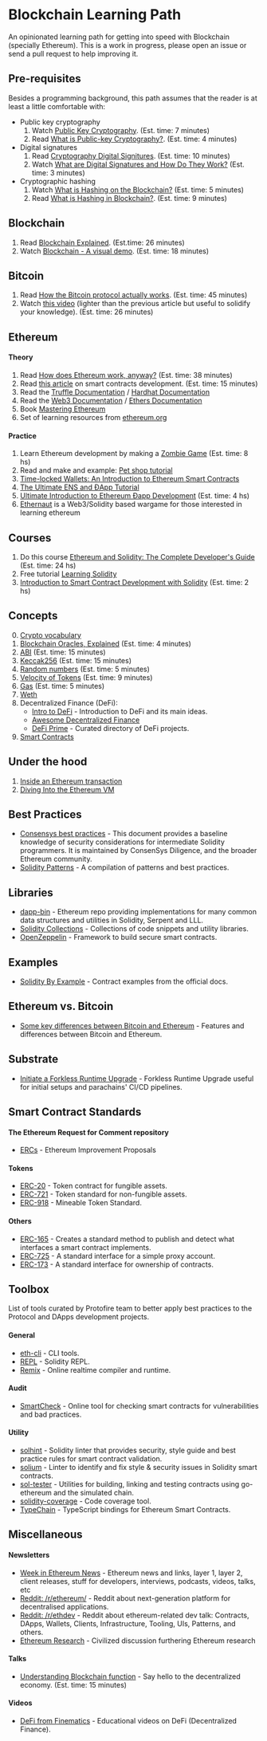# Blockchain Learning Path

An opinionated learning path for getting into speed with Blockchain (specially Ethereum). This is a
work in progress, please open an issue or send a pull request to help improving it.

## Pre-requisites

Besides a programming background, this path assumes that the reader is at least a little comfortable
with:

- Public key cryptography
  1. Watch [Public Key Cryptography](https://www.youtube.com/watch?v=GSIDS_lvRv4). (Est. time: 7 minutes)
  2. Read [What is Public-key Cryptography?](https://www.globalsign.com/en/ssl-information-center/what-is-public-key-cryptography). (Est. time: 4 minutes)
- Digital signatures
  1. Read [Cryptography Digital Signitures](https://www.tutorialspoint.com/cryptography/cryptography_digital_signatures.htm). (Est. time: 10 minutes)
  2. Watch [What are Digital Signatures and How Do They Work?](https://www.youtube.com/watch?v=JR4_RBb8A9Q) (Est. time: 3 minutes)
- Cryptographic hashing
  1. Watch [What is Hashing on the Blockchain?](https://www.youtube.com/watch?v=IGSB9zoSx70) (Est. time: 5 minutes)
  2. Read [What is Hashing in Blockchain?](https://learn.bybit.com/blockchain/what-is-hashing-in-blockchain/). (Est. time: 9 minutes)

## Blockchain

1. Read [Blockchain Explained](https://www.investopedia.com/terms/b/blockchain.asp). (Est.time: 26 minutes)
2. Watch [Blockchain - A visual demo](https://www.youtube.com/watch?v=_160oMzblY8). (Est. time: 18 minutes)

## Bitcoin

1. Read [How the Bitcoin protocol actually works](http://www.michaelnielsen.org/ddi/how-the-bitcoin-protocol-actually-works/). (Est. time: 45 minutes)
2. Watch [this video](https://www.youtube.com/watch?v=bBC-nXj3Ng4) (lighter than the previous
   article but useful to solidify your knowledge). (Est. time: 26 minutes)

## Ethereum

#### Theory

1. Read [How does Ethereum work, anyway?](https://medium.com/@preethikasireddy/how-does-ethereum-work-anyway-22d1df506369) (Est. time: 38 minutes)
2. Read [this article](https://blog.zeppelin.solutions/the-hitchhikers-guide-to-smart-contracts-in-ethereum-848f08001f05)
   on smart contracts development. (Est. time: 15 minutes)
3. Read the [Truffle Documentation](https://truffleframework.com/docs/) / [Hardhat Documentation](https://hardhat.org/getting-started/)
4. Read the [Web3 Documentation](https://web3js.readthedocs.io/en/1.0/) / [Ethers Documentation](https://docs.ethers.io/v5/)
5. Book [Mastering Ethereum](https://github.com/ethereumbook/ethereumbook)
6. Set of learning resources from [ethereum.org](https://ethereum.org/en/learn/)

#### Practice

1. Learn Ethereum development by making a [Zombie Game](https://cryptozombies.io/) (Est. time: 8 hs)
2. Read and make and example: [Pet shop tutorial](https://www.trufflesuite.com/tutorial)
3. [Time-locked Wallets: An Introduction to Ethereum Smart Contracts](https://www.toptal.com/ethereum-smart-contract/time-locked-wallet-truffle-tutorial)
4. [The Ultimate ENS and ĐApp Tutorial](https://www.toptal.com/ethereum/ethereum-name-service-dapp-tutorial)
5. [Ultimate Introduction to Ethereum Ðapp Development](https://www.youtube.com/playlist?list=PLV1JDFUtrXpFh85G-Ddyy2kLSafaB9biQ) (Est. time: 4 hs)
6. [Ethernaut](https://ethernaut.zeppelin.solutions/) is a Web3/Solidity based wargame for those interested in learning ethereum

## Courses

1. Do this course [Ethereum and Solidity: The Complete Developer's Guide](https://www.udemy.com/ethereum-and-solidity-the-complete-developers-guide/) (Est. time: 24 hs)
2. Free tutorial [Learning Solidity](https://github.com/willitscale/learning-solidity)
3. [Introduction to Smart Contract Development with Solidity](https://www.youtube.com/playlist?list=PLV1JDFUtrXpGvu8QHL9b78WYNSJsYNZsb) (Est. time: 2 hs)

## Concepts

0. [Crypto vocabulary](https://medium.com/datadriveninvestor/crypto-vocabulary-expanded-76131d26537b)
1. [Blockchain Oracles, Explained](https://cointelegraph.com/explained/blockchain-oracles-explained) (Est. time: 4 minutes)
2. [ABI](https://github.com/ethereum/wiki/wiki/Ethereum-Contract-ABI) (Est. time: 15 minutes)
3. [Keccak256](https://www.slideshare.net/RajeevVerma14/keccakpptx) (Est. time: 15 minutes)
4. [Random numbers](https://ethereum.stackexchange.com/questions/191/how-can-i-securely-generate-a-random-number-in-my-smart-contract) (Est. time: 5 minutes)
5. [Velocity of Tokens](https://medium.com/newtown-partners/velocity-of-tokens-26b313303b77) (Est. time: 9 minutes)
6. [Gas](https://ethgas.io/) (Est. time: 5 minutes)
7. [Weth](https://weth.io/)
8. Decentralized Finance (DeFi):
   - [Intro to DeFi](https://ethereum.org/en/defi/) - Introduction to DeFi and its main ideas.
   - [Awesome Decentralized Finance](https://github.com/ong/awesome-decentralized-finance)
   - [DeFi Prime](https://defiprime.com) - Curated directory of DeFi projects.
9. [Smart Contracts](https://www.investopedia.com/terms/s/smart-contracts.asp)
## Under the hood

1. [Inside an Ethereum transaction](https://medium.com/@codetractio/inside-an-ethereum-transaction-fa94ffca912f)
2. [Diving Into the Ethereum VM](https://blog.qtum.org/diving-into-the-ethereum-vm-6e8d5d2f3c30)

## Best Practices

- [Consensys best practices](https://consensys.github.io/smart-contract-best-practices/) - This document provides a baseline knowledge of security considerations for intermediate Solidity programmers. It is maintained by ConsenSys Diligence, and the broader Ethereum community.
- [Solidity Patterns](https://github.com/fravoll/solidity-patterns) - A compilation of patterns and best practices.

## Libraries

- [dapp-bin](https://github.com/ethereum/dapp-bin) - Ethereum repo providing implementations for many common data structures and utilities in Solidity, Serpent and LLL.
- [Solidity Collections](https://github.com/ethereum/wiki/wiki/Solidity-Collections) - Collections of code snippets and utility libraries.
- [OpenZeppelin](https://openzeppelin.org/) - Framework to build secure smart contracts.

## Examples

- [Solidity By Example](http://solidity.readthedocs.io/en/latest/solidity-by-example.html) - Contract examples from the official docs.

## Ethereum vs. Bitcoin

- [Some key differences between Bitcoin and Ethereum](https://www.investopedia.com/articles/investing/031416/bitcoin-vs-ethereum-driven-different-purposes.asp) - Features and differences between Bitcoin and Ethereum.

## Substrate

- [Initiate a Forkless Runtime Upgrade](https://docs.substrate.io/tutorials/v3/forkless-upgrades#schedule-an-upgrade) - Forkless Runtime Upgrade useful for initial setups and parachains' CI/CD pipelines.

## Smart Contract Standards

#### The Ethereum Request for Comment repository

- [ERCs](https://eips.ethereum.org/erc) - Ethereum Improvement Proposals

#### Tokens

- [ERC-20](https://eips.ethereum.org/EIPS/eip-20) - Token contract for fungible assets.
- [ERC-721](https://github.com/ethereum/eips/issues/721) - Token standard for non-fungible assets.
- [ERC-918](https://eips.ethereum.org/EIPS/eip-918) - Mineable Token Standard.

#### Others

- [ERC-165](https://eips.ethereum.org/EIPS/eip-165) - Creates a standard method to publish and detect what interfaces a smart contract implements.
- [ERC-725](https://eips.ethereum.org/EIPS/eip-725) - A standard interface for a simple proxy account.
- [ERC-173](https://eips.ethereum.org/EIPS/eip-173) - A standard interface for ownership of contracts.

## Toolbox

List of tools curated by Protofire team to better apply best practices to the Protocol and DApps development projects.

#### General

- [eth-cli](https://github.com/protofire/eth-cli) - CLI tools.
- [REPL](https://github.com/raineorshine/solidity-repl) - Solidity REPL.
- [Remix](https://remix.ethereum.org/) - Online realtime compiler and runtime.

#### Audit

- [SmartCheck](https://tool.smartdec.net) - Online tool for checking smart contracts for vulnerabilities and bad practices.

#### Utility

- [solhint](https://github.com/protofire/solhint) - Solidity linter that provides security, style guide and best practice rules for smart contract validation.
- [solium](https://github.com/duaraghav8/Solium) - Linter to identify and fix style & security issues in Solidity smart contracts.
- [sol-tester](https://github.com/androlo/sol-tester) - Utilities for building, linking and testing contracts using go-ethereum and the simulated chain.
- [solidity-coverage](https://github.com/sc-forks/solidity-coverage) - Code coverage tool.
- [TypeChain](https://github.com/ethereum-ts/TypeChain) - TypeScript bindings for Ethereum Smart Contracts.

## Miscellaneous

#### Newsletters

- [Week in Ethereum News](https://www.weekinethereumnews.com/) - Ethereum news and links, layer 1, layer 2, client releases, stuff for developers, interviews, podcasts, videos, talks, etc
- [Reddit: /r/ethereum/](https://www.reddit.com/r/ethereum/) - Reddit about next-generation platform for decentralised applications.
- [Reddit: /r/ethdev](https://www.reddit.com/r/ethdev) - Reddit about ethereum-related dev talk: Contracts, DApps, Wallets, Clients, Infrastructure, Tooling, UIs, Patterns, and others.
- [Ethereum Research](http://ethresear.ch/) - Civilized discussion furthering Ethereum research

#### Talks

- [Understanding Blockchain function](https://www.youtube.com/watch?v=RplnSVTzvnU) - Say hello to the decentralized economy. (Est. time: 15 minutes)

#### Videos

- [DeFi from Finematics](https://www.youtube.com/c/Finematics/videos) - Educational videos on DeFi (Decentralized Finance).
